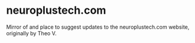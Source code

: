 neuroplustech.com
=================

Mirror of and place to suggest updates to the neuroplustech.com website, originally by Theo V.
